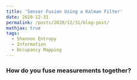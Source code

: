 ```yaml
---
title: 'Sensor Fusion Using a Kalman Filter'
date: 2020-12-31
permalink: /posts/2020/12/31/blog-post/
mathjax: true
tags:
  - Shannon Entropy
  - Information
  - Occupancy Mapping
---
```


### How do you fuse measurements together?

